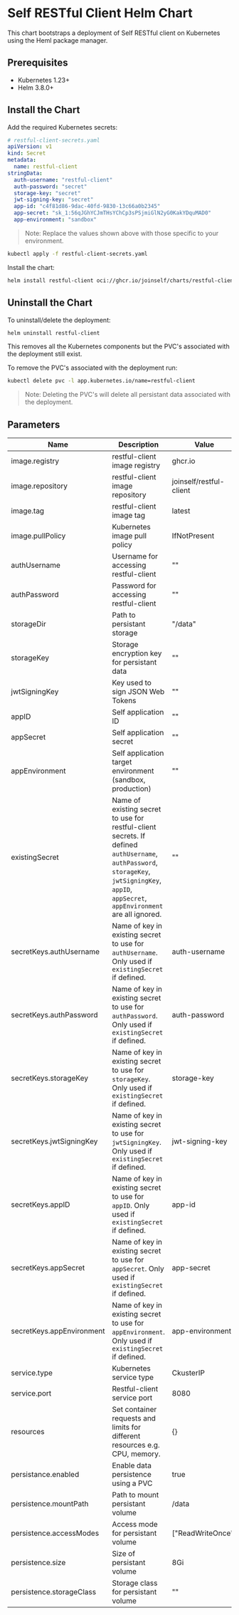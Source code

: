 # Self RESTful Client Helm Chart

This chart bootstraps a deployment of Self RESTful client on Kubernetes using the Heml package manager.

## Prerequisites
- Kubernetes 1.23+
- Helm 3.8.0+

## Install the Chart

Add the required Kubernetes secrets:
```yaml
# restful-client-secrets.yaml
apiVersion: v1
kind: Secret
metadata:
  name: restful-client
stringData:
  auth-username: "restful-client"
  auth-password: "secret"
  storage-key: "secret"
  jwt-signing-key: "secret"
  app-id: "c4f81d86-9dac-40fd-9830-13c66a0b2345"
  app-secret: "sk_1:56qJGhYCJmTHsYChCp3sPSjmiGlN2yG0KakYDquMAD0"
  app-environment: "sandbox"
```
> Note: Replace the values shown above with those specific to your environment.

```bash
kubectl apply -f restful-client-secrets.yaml
```

Install the chart:
```bash
helm install restful-client oci://ghcr.io/joinself/charts/restful-client --set existingSecret=restful-client
```

## Uninstall the Chart

To uninstall/delete the deployment:
```bash
helm uninstall restful-client
```

This removes all the Kubernetes components but the PVC's associated with the deployment still exist.

To remove the PVC's associated with the deployment run:
```bash
kubectl delete pvc -l app.kubernetes.io/name=restful-client
```
> Note: Deleting the PVC's will delete all persistant data associated with the deployment.

## Parameters

| Name | Description | Value |
|------|-------------|-------|
| image.registry | restful-client image registry | ghcr.io |
| image.repository | restful-client image repository | joinself/restful-client |
| image.tag | restful-client image tag | latest |
| image.pullPolicy | Kubernetes image pull policy | IfNotPresent |
| authUsername | Username for accessing restful-client | "" |
| authPassword | Password for accessing restful-client | "" |
| storageDir | Path to persistant storage | "/data" |
| storageKey | Storage encryption key for persistant data | "" |
| jwtSigningKey | Key used to sign JSON Web Tokens | "" |
| appID | Self application ID | "" |
| appSecret | Self application secret | "" |
| appEnvironment | Self application target environment (sandbox, production) | "" |
| existingSecret | Name of existing secret to use for restful-client secrets. If defined `authUsername`, `authPassword`, `storageKey`, `jwtSigningKey`, `appID`, `appSecret`, `appEnvironment` are all ignored. | "" |
| secretKeys.authUsername | Name of key in existing secret to use for `authUsername`. Only used if `existingSecret` if defined. | auth-username |
| secretKeys.authPassword | Name of key in existing secret to use for `authPassword`. Only used if `existingSecret` if defined. | auth-password |
| secretKeys.storageKey | Name of key in existing secret to use for `storageKey`. Only used if `existingSecret` if defined. | storage-key |
| secretKeys.jwtSigningKey | Name of key in existing secret to use for `jwtSigningKey`. Only used if `existingSecret` if defined. | jwt-signing-key |
| secretKeys.appID | Name of key in existing secret to use for `appID`. Only used if `existingSecret` if defined. | app-id |
| secretKeys.appSecret | Name of key in existing secret to use for `appSecret`. Only used if `existingSecret` if defined. | app-secret |
| secretKeys.appEnvironment | Name of key in existing secret to use for `appEnvironment`. Only used if `existingSecret` if defined. | app-environment |
| service.type | Kubernetes service type | CkusterIP |
| service.port | Restful-client service port | 8080 |
| resources | Set container requests and limits for different resources e.g. CPU, memory. | {} |
| persistance.enabled | Enable data persistence using a PVC | true |
| persistence.mountPath | Path to mount persistant volume | /data |
| persistence.accessModes | Access mode for persistant volume | ["ReadWriteOnce"] |
| persistence.size | Size of persistant volume | 8Gi |
| persistence.storageClass | Storage class for persistant volume | "" |
